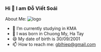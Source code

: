  ### Hi  👋 I am Đỗ Viết Soái



About Me:                                                                                                         ![logo](https://img.icons8.com/external-wanicon-lineal-color-wanicon/344/external-panda-china-wanicon-lineal-color-wanicon.png)
                                                                          
- 🔭 I’m currently studying in KMA
- 🌱 I was born in Chuong My, Ha Tay
- 😄 My date of birth is 30/09/2001  
- 📫 How to reach me: gblhiep@gmail.com

